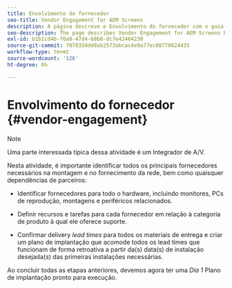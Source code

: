```yaml
---
title: Envolvimento do fornecedor
seo-title: Vendor Engagement for AEM Screens
description: A página descreve o Envolvimento do fornecedor com o guia de práticas recomendadas da AEM Screens
seo-description: The page describes Vendor Engagement for AEM Screens Best Practices Guide
exl-id: b1b1cd4b-f0a8-47d4-b8b8-dc7e42464230
source-git-commit: 707833ddd8ab2573abcac4e9a77ec88778624435
workflow-type: tm+mt
source-wordcount: '126'
ht-degree: 0%

---
```


# Envolvimento do fornecedor {#vendor-engagement}

>[!NOTE]
>Uma parte interessada típica dessa atividade é um Integrador de A/V.

Nesta atividade, é importante identificar todos os principais fornecedores necessários na montagem e no fornecimento da rede, bem como quaisquer dependências de parceiros:

* Identificar fornecedores para todo o hardware, incluindo monitores, PCs de reprodução, montagens e periféricos relacionados.

* Definir recursos e tarefas para cada fornecedor em relação à categoria de produto à qual ele oferece suporte.

* Confirmar delivery *lead times* para todos os materiais de entrega e criar um plano de implantação que acomode todos os lead times que funcionam de forma retroativa a partir da(s) data(s) de instalação desejada(s) das primeiras instalações necessárias.

Ao concluir todas as etapas anteriores, devemos agora ter uma *Dia 1* Plano de implantação pronto para execução.
